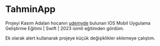 # TahminApp
Projeyi Kasım Adalan hocanın [udemyde](https://www.udemy.com/course/ios-mobil-uygulama-gelistirme-egitimi-swift) bulunan IOS Mobil Uygulama Geliştirme Eğitimi | Swift | 2023 isimli eğitimden gördüm.

Ek olarak alert kullanarak projeye küçük değişiklikler eklemeye çalıştım.
